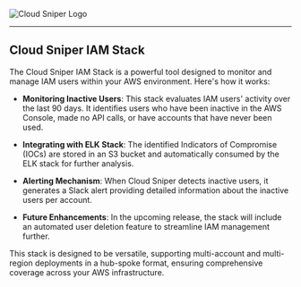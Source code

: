 ![Cloud Sniper Logo](../../../images/logo.png "Cloud Sniper")

---

## **Cloud Sniper IAM Stack**

The Cloud Sniper IAM Stack is a powerful tool designed to monitor and manage IAM users within your AWS environment. Here's how it works:

- **Monitoring Inactive Users**: This stack evaluates IAM users' activity over the last 90 days. It identifies users who have been inactive in the AWS Console, made no API calls, or have accounts that have never been used.

- **Integrating with ELK Stack**: The identified Indicators of Compromise (IOCs) are stored in an S3 bucket and automatically consumed by the ELK stack for further analysis.

- **Alerting Mechanism**: When Cloud Sniper detects inactive users, it generates a Slack alert providing detailed information about the inactive users per account.

- **Future Enhancements**: In the upcoming release, the stack will include an automated user deletion feature to streamline IAM management further.

This stack is designed to be versatile, supporting multi-account and multi-region deployments in a hub-spoke format, ensuring comprehensive coverage across your AWS infrastructure.
